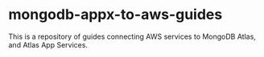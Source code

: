 # mongodb-appx-to-aws-guides
This is a repository of guides connecting AWS services to MongoDB Atlas, and Atlas App Services.
